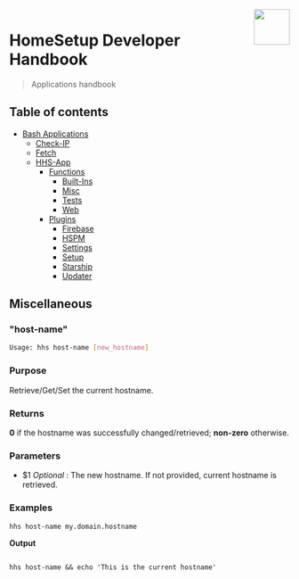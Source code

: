 <img src="https://iili.io/HvtxC1S.png" width="64" height="64" align="right" />

# HomeSetup Developer Handbook
>
> Applications handbook

## Table of contents

<!-- toc -->

- [Bash Applications](../../../../applications)
  - [Check-IP](../../check-ip#check-ip)
  - [Fetch](../../fetch#fetch)
  - [HHS-App](../../hhs-app#homesetup-application)
    - [Functions](../../hhs-app#functions)
      - [Built-Ins](built-ins)
      - [Misc](misc)
      - [Tests](tests)
      - [Web](web)
    - [Plugins](../../hhs-app#plug-ins)
      - [Firebase](../plugins/firebase)
      - [HSPM](../plugins/hspm)
      - [Settings](../plugins/settings)
      - [Setup](../plugins/setup)
      - [Starship](../plugins/starship)
      - [Updater](../plugins/updater)

<!-- tocstop -->

## Miscellaneous

### "host-name"

```bash
Usage: hhs host-name [new_hostname]
```

### **Purpose**

Retrieve/Get/Set the current hostname.

### **Returns**

**0** if the hostname was successfully changed/retrieved; **non-zero** otherwise.

### **Parameters**

- $1 _Optional_ : The new hostname. If not provided, current hostname is retrieved.

### **Examples**

`hhs host-name my.domain.hostname`

**Output**

```bash

```

`hhs host-name && echo 'This is the current hostname'`

```bash

```

